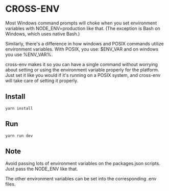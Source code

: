 # CROSS-ENV

Most Windows command prompts will choke when you set environment variables with
NODE_ENV=production like that. (The exception is Bash on Windows, which uses
native Bash.)

Similarly, there's a difference in how windows and POSIX commands utilize
environment variables. With POSIX, you use: $ENV_VAR and on windows you use
%ENV_VAR%.

cross-env makes it so you can have a single command without worrying about
setting or using the environment variable properly for the platform. Just set
it like you would if it's running on a POSIX system, and cross-env will take
care of setting it properly.

## Install

```
yarn install
```

## Run

```
yarn run dev
```

## Note

Avoid passing lots of environment variables on the packages.json scripts. Just
pass the NODE_ENV like that.

The other environment variables can be set into the corresponding .env files.
